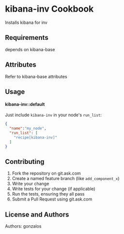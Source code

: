 kibana-inv Cookbook
====================
Installs kibana for inv

Requirements
------------
depends on kibana-base

Attributes
----------
Refer to kibana-base attributes

Usage
-----
#### kibana-inv::default
Just include `kibana-inv` in your node's `run_list`:

```json
{
  "name":"my_node",
  "run_list": [
    "recipe[kibana-inv]"
  ]
}
```

Contributing
------------

1. Fork the repository on git.ask.com
2. Create a named feature branch (like `add_component_x`)
3. Write your change
4. Write tests for your change (if applicable)
5. Run the tests, ensuring they all pass
6. Submit a Pull Request using git.ask.com

License and Authors
-------------------
Authors: gonzalos

